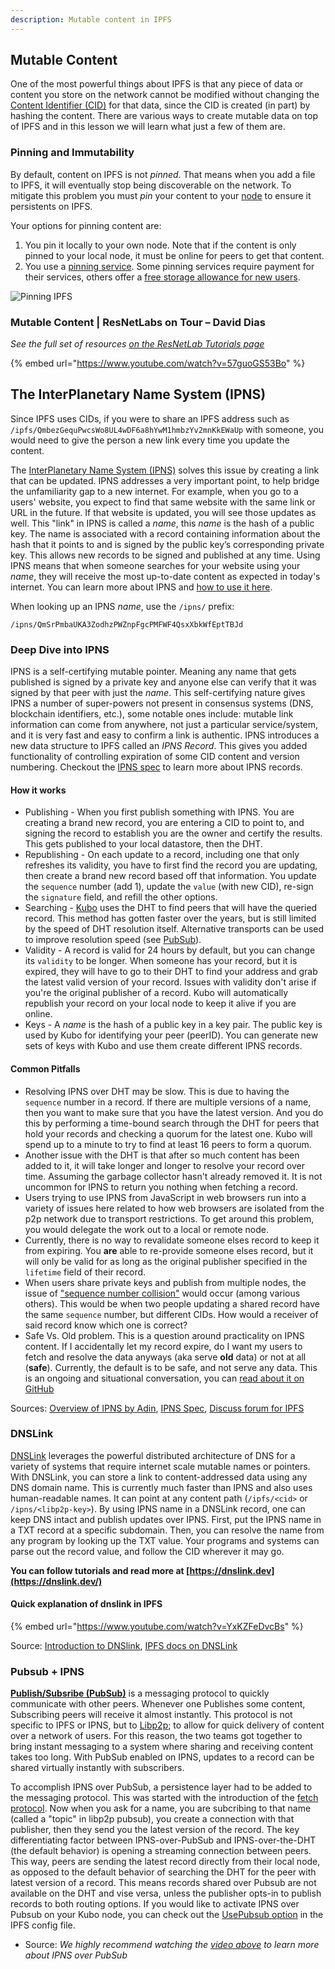 ```yaml
---
description: Mutable content in IPFS
---
```


## Mutable Content
One of the most powerful things about IPFS is that any piece of data or content you store on the network cannot be modified without changing the [Content Identifier (CID)](https://protocol-labs.gitbook.io/launchpad-curriculum/launchpad-learning-resources/ipld/content-addressing-and-cids) for that data, since the CID is created (in part) by hashing the content. There are various ways to create mutable data on top of IPFS and in this lesson we will learn what just a few of them are.

### Pinning and Immutability

By default, content on IPFS is not _pinned_. That means when you add a file to IPFS, it will eventually stop being discoverable on the network. To mitigate this problem you must _pin_ your content to your [node](https://docs.ipfs.tech/concepts/nodes/#nodes) to ensure it persistents on IPFS. 

Your options for pinning content are:
1. You pin it locally to your own node. Note that if the content is only pinned to your local node, it must be online for peers to get that content.
2. You use a [pinning service](https://docs.ipfs.io/concepts/persistence/#pinning-services). Some pinning services require payment for their services, others offer a [free storage allowance for new users](https://docs.ipfs.tech/concepts/persistence/#ipfs-filecoin-solutions).


![Pinning IPFS](<../../.gitbook/assets/pinning.png>)

### Mutable Content | ResNetLabs on Tour – David Dias
_See the full set of resources [on the ResNetLab Tutorials page](https://research.protocol.ai/tutorials/resnetlab-on-tour)_

{% embed url="https://www.youtube.com/watch?v=57guoGS53Bo" %}

## The InterPlanetary Name System (IPNS)

Since IPFS uses CIDs, if you were to share an IPFS address such as `/ipfs/QmbezGequPwcsWo8UL4wDF6a8hYwM1hmbzYv2mnKkEWaUp` with someone, you would need to give the person a new link every time you update the content.

The [InterPlanetary Name System (IPNS)](https://docs.ipfs.io/concepts/ipns/#interplanetary-name-system-ipns) solves this issue by creating a link that can be updated. IPNS addresses a very important point, to help bridge the unfamiliarity gap to a new internet. For example, when you go to a users' website, you expect to find that same website with the same link or URL in the future. If that website is updated, you will see those updates as well. This "link" in IPNS is called a _name_, this _name_ is the hash of a public key. The name is associated with a record containing information about the hash that it points to and is signed by the public key’s corresponding private key. This allows new records to be signed and published at any time. Using IPNS means that when someone searches for your website using your _name_, they will receive the most up-to-date content as expected in today's internet. You can learn more about IPNS and [how to use it here](https://docs.ipfs.tech/concepts/ipns/#example-ipns-setup-with-cli). 

When looking up an IPNS _name_, use the `/ipns/` prefix:

```
/ipns/QmSrPmbaUKA3ZodhzPWZnpFgcPMFWF4QsxXbkWfEptTBJd
```

### Deep Dive into IPNS

IPNS is a self-certifying mutable pointer. Meaning any name that gets published is signed by a private key and anyone else can verify that it was signed by that peer with just the _name_. This self-certifying nature gives IPNS a number of super-powers not present in consensus systems (DNS, blockchain identifiers, etc.), some notable ones include: mutable link information can come from anywhere, not just a particular service/system, and it is very fast and easy to confirm a link is authentic. IPNS introduces a new data structure to IPFS called an _IPNS Record_. This gives you added functionality of controlling expiration of some CID content and version numbering. Checkout the [IPNS spec](https://github.com/ipfs/specs/blob/main/IPNS.md#ipns-record) to learn more about IPNS records.

#### How it works

* Publishing - When you first publish something with IPNS. You are creating a brand new record, you are entering a CID to point to, and signing the record to establish you are the owner and certify the results. This gets published to your local datastore, then the DHT.
* Republishing - On each update to a record, including one that only refreshes its validity, you have to first find the record you are updating, then create a brand new record based off that information. You update the `sequence` number (add 1), update the `value` (with new CID), re-sign the `signature` field, and refill the other options.
* Searching - [Kubo](https://github.com/ipfs/kubo) uses the DHT to find peers that will have the queried record. This method has gotten faster over the years, but is still limited by the speed of DHT resolution itself. Alternative transports can be used to improve resolution speed (see [PubSub](#pubsub--ipns)).
* Validity - A record is valid for 24 hours by default, but you can change its `validity` to be longer. When someone has your record, but it is expired, they will have to go to their DHT to find your address and grab the latest valid version of your record. Issues with validity don't arise if you're the original publisher of a record. Kubo will automatically republish your record on your local node to keep it alive if you are online.
* Keys - A _name_ is the hash of a public key in a key pair. The public key is used by Kubo for identifying your peer (peerID). You can generate new sets of keys with Kubo and use them create different IPNS records. 

#### Common Pitfalls
* Resolving IPNS over DHT may be slow. This is due to having the `sequence` number in a record. If there are multiple versions of a name, then you want to make sure that you have the latest version. And you do this by performing a time-bound search through the DHT for peers that hold your records and checking a quorum for  the latest one. Kubo will spend up to a minute to try to find at least 16 peers to form a quorum.
* Another issue with the DHT is that after so much content has been added to it, it will take longer and longer to resolve your record over time. Assuming the garbage collector hasn't already removed it. It is not uncommon for IPNS to return you nothing when fetching a record.
* Users trying to use IPNS from JavaScript in web browsers run into a variety of issues here related to how web browsers are isolated from the p2p network due to transport restrictions. To get around this problem, you would delegate the work out to a local or remote node.
* Currently, there is no way to revalidate someone elses record to keep it from expiring. You **are** able to re-provide someone elses record, but it will only be valid for as long as the original publisher specified in the `lifetime` field of their record. 
* When users share private keys and publish from multiple nodes, the issue of ["sequence number collision"](https://discuss.ipfs.tech/t/ipns-beyond-the-basics-no-ipns-pinning-service-any-docs-on-this/13424/2) would occur (among various others). This would be when two people updating a shared record have the same `sequence` number, but different CIDs. How would a receiver of said record know which one is correct?
* Safe Vs. Old problem. This is a question around practicality on IPNS content. If I accidentally let my record expire, do I want my users to fetch and resolve the data anyways (aka serve **old** data) or not at all (**safe**). Currently, the default is to be safe, and not serve any data. This is an ongoing and situational conversation, you can [read about it on GitHub](https://github.com/ipfs/kubo/issues/1958#issuecomment-444201606)

Sources: [Overview of IPNS by Adin](https://pl-strflt.notion.site/IPNS-Overview-and-FAQ-071b9b14f12045ea842a7d51cfb47dff#0963fe6b470a4c55b1929146c360dc95), [IPNS Spec](https://github.com/ipfs/specs/blob/main/IPNS.md), [Discuss forum for IPFS](https://discuss.ipfs.tech/t/how-do-i-make-my-ipns-records-live-longer/14768/17?u=lidel)


### DNSLink

[DNSLink](https://docs.ipfs.tech/concepts/glossary/#dnslink) leverages the powerful distributed architecture of DNS for a variety of systems that require internet scale mutable names or pointers. With DNSLink, you can store a link to content-addressed data using any DNS domain name. This is currently much faster than IPNS and also uses human-readable names. It can point at any content path (`/ipfs/<cid>` or `/ipns/<libp2p-key>`).  By using IPNS name in a DNSLink record, one can keep DNS intact and publish updates over IPNS. First, put the IPNS name in a TXT record at a specific subdomain. Then, you can resolve the name from any program by looking up the TXT value. Your programs and systems can parse out the record value, and follow the CID wherever it may go. 


**You can follow tutorials and read more at [https://dnslink.dev](https://dnslink.dev/)**


#### Quick explanation of dnslink in IPFS

{% embed url="https://www.youtube.com/watch?v=YxKZFeDvcBs" %}

Source: [Introduction to DNSlink](https://dnslink.dev/#introduction), [IPFS docs on DNSLink](https://docs.ipfs.tech/concepts/dnslink/)


### Pubsub + IPNS

[**Publish/Subsribe (PubSub)**](https://docs.libp2p.io/concepts/publish-subscribe/) is a messaging protocol to quickly communicate with other peers. Whenever one Publishes some content, Subscribing peers will receive it almost instantly. This protocol is not specific to IPFS or IPNS, but to [Libp2p](https://docs.ipfs.tech/concepts/libp2p/); to allow for quick delivery of content over a network of users. For this reason, the two teams got together to bring instant messaging to a system where sharing and receiving content takes too long. With PubSub enabled on IPNS, updates to a record can be shared virtually instantly with subscribers. 

To accomplish IPNS over PubSub, a persistence layer had to be added to the messaging protocol. This was started with the introduction of the [fetch protocol](https://github.com/libp2p/specs/tree/master/fetch). Now when you ask for a name, you are subcribing to that name (called a "topic" in libp2p pubsub), you create a connection with that publisher, then they send you the latest version of the record. The key differentiating factor between IPNS-over-PubSub and IPNS-over-the-DHT (the default behavior) is opening a streaming connection between peers. This way, peers are sending the latest record directly from their local node, as opposed to the default behavior of searching the DHT for the peer with latest version of a record. This means records shared over Pubsub are not available on the DHT and vise versa, unless the publisher opts-in to publish records to both routing options. If you would like to activate IPNS over Pubsub on your Kubo node, you can check out the [UsePubsub option](https://github.com/ipfs/kubo/blob/master/docs/config.md#ipns) in the IPFS config file.


* Source: _We highly recommend watching the [video above](https://protocol-labs.gitbook.io/launchpad-curriculum/launchpad-learning-resources/ipfs/mutable-content#the-inter-planetary-name-system-ipns) to learn more about IPNS over PubSub_